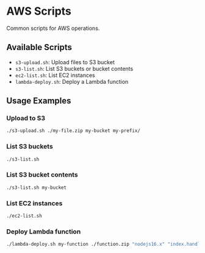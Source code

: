# AWS Scripts

Common scripts for AWS operations.

## Available Scripts

- `s3-upload.sh`: Upload files to S3 bucket
- `s3-list.sh`: List S3 buckets or bucket contents
- `ec2-list.sh`: List EC2 instances
- `lambda-deploy.sh`: Deploy a Lambda function

## Usage Examples

### Upload to S3
```bash
./s3-upload.sh ./my-file.zip my-bucket my-prefix/
```

### List S3 buckets
```bash
./s3-list.sh
```

### List S3 bucket contents
```bash
./s3-list.sh my-bucket
```

### List EC2 instances
```bash
./ec2-list.sh
```

### Deploy Lambda function
```bash
./lambda-deploy.sh my-function ./function.zip "nodejs16.x" "index.handler"
```

